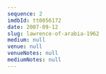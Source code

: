 ```yaml
---
sequence: 2
imdbId: tt0056172
date: 2007-09-12
slug: lawrence-of-arabia-1962
medium: null
venue: null
venueNotes: null
mediumNotes: null
---
```


